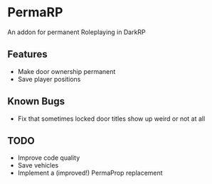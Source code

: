 # PermaRP
An addon for permanent Roleplaying in DarkRP
## Features
* Make door ownership permanent
* Save player positions
## Known Bugs
* Fix that sometimes locked door titles show up weird or not at all
## TODO
* Improve code quality
* Save vehicles
* Implement a (improved!) PermaProp replacement
